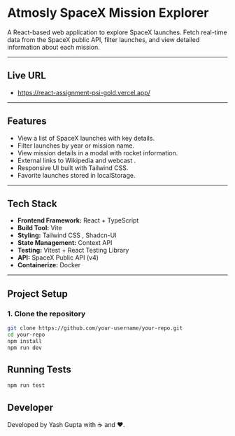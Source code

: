 # Atmosly SpaceX Mission Explorer

A React-based web application to explore SpaceX launches. Fetch real-time data from the SpaceX public API, filter launches, and view detailed information about each mission.

---

## Live URL
- https://react-assignment-psi-gold.vercel.app/

---

##  Features

- View a list of SpaceX launches with key details.
- Filter launches by year or mission name.
- View mission details in a modal with rocket information.
- External links to Wikipedia and webcast .
- Responsive UI built with Tailwind CSS.
- Favorite launches stored in localStorage.

---

##  Tech Stack

- **Frontend Framework:** React + TypeScript  
- **Build Tool:** Vite  
- **Styling:** Tailwind CSS , Shadcn-UI
- **State Management:** Context API  
- **Testing:** Vitest + React Testing Library  
- **API:** SpaceX Public API (v4)  
- **Containerize:** Docker

---

##  Project Setup

### 1. Clone the repository

```bash
git clone https://github.com/your-username/your-repo.git
cd your-repo
npm install
npm run dev
```

##  Running Tests
```bash
npm run test
```

##  Developer

Developed by Yash Gupta with ☕ and ❤️.